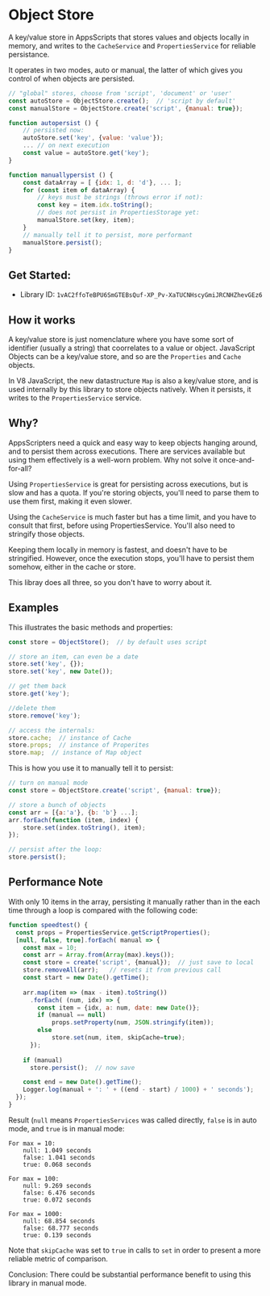 # Object Store

A key/value store in AppsScripts that stores values and objects locally in memory, and writes to the `CacheService` and `PropertiesService` for reliable persistance.

It operates in two modes, auto or manual, the latter of which gives you control of when objects are persisted.

```js
// "global" stores, choose from 'script', 'document' or 'user'
const autoStore = ObjectStore.create();  // 'script by default'
const manualStore = ObjectStore.create('script', {manual: true});

function autopersist () {   
    // persisted now:
    autoStore.set('key', {value: 'value'});  
    ... // on next execution
    const value = autoStore.get('key');
}

function manuallypersist () {
    const dataArray = [ {idx: 1, d: 'd'}, ... ];
    for (const item of dataArray) {
        // keys must be strings (throws error if not):
        const key = item.idx.toString();  
        // does not persist in PropertiesStorage yet:
        manualStore.set(key, item);  
    }
    // manually tell it to persist, more performant
    manualStore.persist(); 
}
```

## Get Started:

- Library ID: `1vAC2ffoTeBPU6SmGTEBsQuf-XP_Pv-XaTUCNHscyGmiJRCNHZhevGEz6`

## How it works

A key/value store is just nomenclature where you have some sort of identifier (usually a string) that coorrelates to a value or object. JavaScript Objects can be a key/value store, and so are the `Properties` and `Cache` objects.

In V8 JavaScript, the new datastructure `Map` is also a key/value store, and is used internally by this library to store objects natively. When it persists, it writes to the `PropertiesService` service.

## Why?

AppsScripters need a quick and easy way to keep objects hanging around, and to persist them across executions. There are services available but using them effectively is a well-worn problem. Why not solve it once-and-for-all?

Using `PropertiesService` is great for persisting across executions, but is slow and has a quota. If you're storing objects, you'll need to parse them to use them first, making it even slower.

Using the `CacheService` is much faster but has a time limit, and you have to consult that first, before using PropertiesService. You'll also need to stringify those objects.

Keeping them locally in memory is fastest, and doesn't have to be stringified. However, once the execution stops, you'll have to persist them somehow, either in the cache or store.

This libray does all three, so you don't have to worry about it.

## Examples

This illustrates the basic methods and properties:

```js
const store = ObjectStore();  // by default uses script

// store an item, can even be a date
store.set('key', {});
store.set('key', new Date());

// get them back
store.get('key');

//delete them
store.remove('key');

// access the internals:
store.cache;  // instance of Cache
store.props;  // instance of Properites
store.map;  // instance of Map object
```

This is how you use it to manually tell it to persist:

```js
// turn on manual mode
const store = ObjectStore.create('script', {manual: true});

// store a bunch of objects
const arr = [{a:'a'}, {b: 'b'} ...];
arr.forEach(function (item, index) {
    store.set(index.toString(), item);
});

// persist after the loop:
store.persist();
```

## Performance Note

With only 10 items in the array, persisting it manually rather than in the each time through a loop is compared with the following code:

```js
function speedtest() {
  const props = PropertiesService.getScriptProperties();
  [null, false, true].forEach( manual => {
    const max = 10;
    const arr = Array.from(Array(max).keys());
    const store = create('script', {manual});  // just save to local
    store.removeAll(arr);   // resets it from previous call
    const start = new Date().getTime();
    
    arr.map(item => (max - item).toString())
      .forEach( (num, idx) => {
        const item = {idx, a: num, date: new Date()};
        if (manual == null) 
            props.setProperty(num, JSON.stringify(item));
        else
            store.set(num, item, skipCache=true);
      });
    
    if (manual) 
      store.persist();  // now save

    const end = new Date().getTime();
    Logger.log(manual + ': ' + ((end - start) / 1000) + ' seconds');
  });
}
```

Result (`null` means `PropertiesServices` was called directly, `false` is in auto mode, and `true` is in manual mode:

```
For max = 10:
    null: 1.049 seconds
    false: 1.041 seconds
    true: 0.068 seconds

For max = 100:
    null: 9.269 seconds
    false: 6.476 seconds
    true: 0.072 seconds

For max = 1000:
    null: 68.854 seconds
    false: 68.777 seconds
    true: 0.139 seconds
```

Note that `skipCache` was set to `true` in calls to `set` in order to present a more reliable metric of comparison.

Conclusion: There could be substantial performance benefit to using this library in manual mode.
